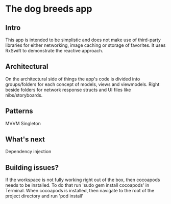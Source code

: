 # The dog breeds app

## Intro
This app is intended to be simplistic and does not make use of third-party libraries for either networking, image caching or storage of favorites. It uses RxSwift to demonstrate the reactive approach.

## Architectural
On the architectural side of things the app's code is divided into groups/folders for each concept of models, views and viewmodels. Right beside folders for network response structs and UI files like nibs/storyboards.

## Patterns
MVVM
Singleton

## What's next
Dependency injection


## Building issues?
If the workspace is not fully working right out of the box, then cocoapods needs to be installed. To do that run 'sudo gem install cocoapods' in Terminal. When cocoapods is installed, then navigate to the root of the project directory and run 'pod install'
